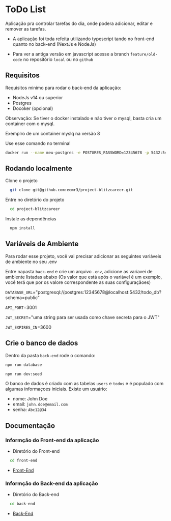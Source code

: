 # ToDo List

Aplicação pra controlar tarefas do dia, onde podera adicionar, editar e remover as tarefas.

- A aplicação foi toda refeita utilizando typescript tando no front-end quanto no back-end (NextJs e NodeJs)

- Para ver a antiga versão em javascript acesse a branch `feature/old-code` no repositório `local` ou no `github`

## Requisitos

Requisitos minimo para rodar o back-end da aplicação:

- NodeJs v14 ou superior
- Postgres
- Docoker (opcional)

Observação: Se tiver o docker instalado e não tiver o mysql, basta cria um container com o mysql.

Exemplro de um container myslq na versão 8

Use esse comando no terminal

```bash
docker run --name meu-postgres -e POSTGRES_PASSWORD=12345678 -p 5432:5432 -d postgres:14.4

```

## Rodando localmente

Clone o projeto

```bash
  git clone git@github.com:eemr3/project-blitzcareer.git
```

Entre no diretório do projeto

```bash
  cd project-blitzcareer
```

Instale as dependências

```bash
  npm install
```

## Variáveis de Ambiente

Para rodar esse projeto, você vai precisar adicionar as seguintes variáveis de ambiente no seu .env

Entre napasta `back-end` e crie um arquivo `.env`, adicione as variavei de ambiente listadas abaixo
(Os valor que está após o variável é um exemplo, você terá que por os valore correspondente as suas configuraçãoes)

`DATABASE_URL`="postgresql://postgres:12345678@localhost:5432/todo_db?schema=public"

`API_PORT`=3001

`JWT_SECRET`="uma string para ser usada como chave secreta para o JWT"

`JWT_EXPIRES_IN`=3600

## Crie o banco de dados

Dentro da pasta `back-end` rode o comando:

```bash
npm run database
```

```bash
npm run dev:seed
```

O banco de dados é criado com as tabelas `users` e `todos` e é populado com algumas informaçoes iniciais.
Existe um usuário:

- nome: John Doe
- email: `john.doe@email.com`
- senha: `Abc12@34`

## Documentação

### Informção do Front-end da aplicação

- Diretório do Front-end

```bash
  cd front-end
```

- [Front-End](https://github.com/eemr3/project-blitzcareer/tree/main/front-end)

### Informção do Back-end da aplicação

- Diretório do Back-end

```bash
  cd back-end
```

- [Back-End](https://github.com/eemr3/project-blitzcareer/tree/main/back-end)
